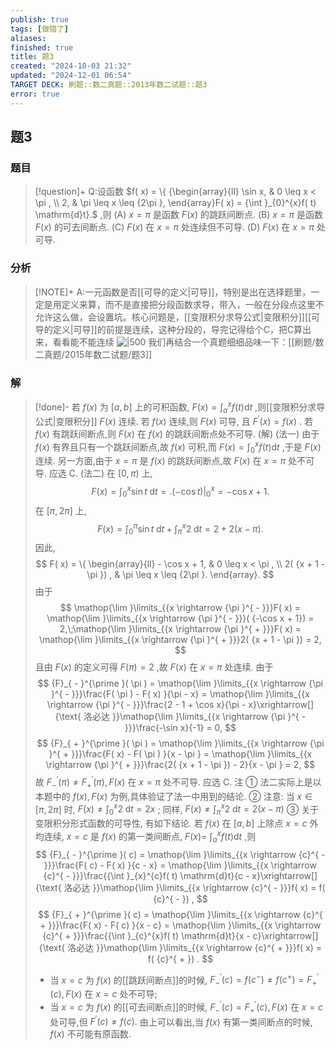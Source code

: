 ```yaml
---
publish: true
tags: [做错了]
aliases: 
finished: true
title: 题3
created: "2024-10-03 21:32"
updated: "2024-12-01 06:54"
TARGET DECK: 刷题::数二真题::2013年数二试题::题3
error: true
---
```

## 题3
### 题目
> [!question]+
> Q:设函数 $f( x)  = \{  {\begin{array}{ll} \sin x, & 0 \leq  x < \pi , \\  2, & \pi  \leq  x \leq  {2\pi }, \end{array}F( x)  = {\int }_{0}^{x}f( t) \mathrm{d}t}.$ ,则 
> (A) $x = \pi$ 是函数 $F( x)$ 的跳跃间断点. 
> (B) $x = \pi$ 是函数 $F( x)$ 的可去间断点.
> (C) $F( x)$ 在 $x = \pi$ 处连续但不可导. 
> (D) $F( x)$ 在 $x = \pi$ 处可导.
### 分析
> [!NOTE]+
> A:一元函数是否[[可导的定义|可导]]，特别是出在选择题里，一定是用定义来算，而不是直接把分段函数求导，带入，一般在分段点这里不允许这么做，会设置坑。核心问题是，[[变限积分求导公式|变限积分]][[可导的定义|可导]]的前提是连续，这种分段的，导完记得给个C，把C算出来，看看能不能连续
> ![|500](https://img.hwenyi.live/202411092213757.webp)
> 我们再结合一个真题细细品味一下：[[刷题/数二真题/2015年数二试题/题3]]
### 解
> [!done]-
> 若 $f( x)$ 为 $\lbrack  {a,b}\rbrack$ 上的可积函数, $F( x)  = {\int }_{a}^{x}f( t) \mathrm{d}t$ ,则[[变限积分求导公式|变限积分]] $F( x)$ 连续. 若 $f( x)$ 连续,则 $F( x)$ 可导, 且 ${F}^{\prime }( x)  = f( x)$ . 若 $f( x)$ 有跳跃间断点,则 $F( x)$ 在 $f( x)$ 的跳跃间断点处不可导.
> (解) (法一) 由于 $f( x)$ 有界且只有一个跳跃间断点,故 $f( x)$ 可积,而 $F( x)  = {\int }_{0}^{x}f( t) \mathrm{d}t$ ,于是 $F( x)$ 连续. 另一方面,由于 $x = \pi$ 是 $f( x)$ 的跳跃间断点,故 $F( x)$ 在 $x = \pi$ 处不可导. 应选 C.
> (法二) 在 $\lbrack 0,\pi )$ 上,
> $$
> F( x)  = {\int }_{0}^{x}\sin t\mathrm{\;d}t = {. ( -\cos t) | }_{0}^{x} =  - \cos x + 1.
> $$
> 在 $\lbrack  {\pi ,{2\pi }}\rbrack$ 上, 
> $$
> F( x)  = {\int }_{0}^{\pi }\sin t\mathrm{\;d}t + {\int }_{\pi }^{x}2\mathrm{\;d}t = 2 + 2( {x - \pi }) .
> $$
> 因此,
> $$
> F( x)  = \{  \begin{array}{ll}  - \cos x + 1, & 0 \leq  x < \pi , \\  2( {x + 1 - \pi }) , & \pi  \leq  x \leq  {2\pi }. \end{array}.
> $$
> 由于
> $$
> \mathop{\lim }\limits_{{x \rightarrow  {\pi }^{ - }}}F( x)  = \mathop{\lim }\limits_{{x \rightarrow  {\pi }^{ - }}}( {-\cos x + 1})  = 2,\;\mathop{\lim }\limits_{{x \rightarrow  {\pi }^{ + }}}F( x)  = \mathop{\lim }\limits_{{x \rightarrow  {\pi }^{ + }}}2( {x + 1 - \pi })  = 2,
> $$
> 且由 $F( x)$ 的定义可得 $F( \pi )  = 2$ ,故 $F( x)$ 在 $x = \pi$ 处连续.
> 由于
> $$
> {F}_{ - }^{\prime }( \pi )  = \mathop{\lim }\limits_{{x \rightarrow  {\pi }^{ - }}}\frac{F( \pi )  - F( x) }{\pi  - x} = \mathop{\lim }\limits_{{x \rightarrow  {\pi }^{ - }}}\frac{2 - 1 + \cos x}{\pi  - x}\xrightarrow[]{\text{ 洛必达 }}\mathop{\lim }\limits_{{x \rightarrow  {\pi }^{ - }}}\frac{-\sin x}{-1} = 0,
> $$
> $$
> {F}_{ + }^{\prime }( \pi )  = \mathop{\lim }\limits_{{x \rightarrow  {\pi }^{ + }}}\frac{F( x)  - F( \pi ) }{x - \pi } = \mathop{\lim }\limits_{{x \rightarrow  {\pi }^{ + }}}\frac{2( {x + 1 - \pi })  - 2}{x - \pi } = 2,
> $$
> 故 ${F}_{ - }^{\prime }( \pi )  \neq  {F}_{ + }^{\prime }( \pi ) ,F( x)$ 在 $x = \pi$ 处不可导. 应选 C.
> 注 ① 法二实际上是以本题中的 $f( x) ,F( x)$ 为例,具体验证了法一中用到的结论.
> ② 注意: 当 $x \in  \lbrack  {\pi ,{2\pi }}\rbrack$ 时, $F( x)  \neq  {\int }_{0}^{x}2\mathrm{\;d}t = {2x}$ ; 同样, $F( x)  \neq  {\int }_{\pi }^{x}2\mathrm{\;d}t = 2( {x - \pi })$ 
> ③ 关于变限积分形式函数的可导性, 有如下结论.
> 若 $f( x)$ 在 $\lbrack  {a,b}\rbrack$ 上除点 $x = c$ 外均连续, $x = c$ 是 $f( x)$ 的第一类间断点, $F( x)  =$ ${\int }_{a}^{x}f( t) \mathrm{d}t$ ,则
> $$
> {F}_{ - }^{\prime }( c)  = \mathop{\lim }\limits_{{x \rightarrow  {c}^{ - }}}\frac{F( c)  - F( x) }{c - x} = \mathop{\lim }\limits_{{x \rightarrow  {c}^{ - }}}\frac{{\int }_{x}^{c}f( t) \mathrm{d}t}{c - x}\xrightarrow[]{\text{ 洛必达 }}\mathop{\lim }\limits_{{x \rightarrow  {c}^{ - }}}f( x)  = f( {c}^{ - }) ,
> $$
> $$
> {F}_{ + }^{\prime }( c)  = \mathop{\lim }\limits_{{x \rightarrow  {c}^{ + }}}\frac{F( x)  - F( c) }{x - c} = \mathop{\lim }\limits_{{x \rightarrow  {c}^{ + }}}\frac{{\int }_{c}^{x}f( t) \mathrm{d}t}{x - c}\xrightarrow[]{\text{ 洛必达 }}\mathop{\lim }\limits_{{x \rightarrow  {c}^{ + }}}f( x)  = f( {c}^{ + }) .
> $$
> - 当 $x = c$ 为 $f( x)$ 的[[跳跃间断点]]的时候, ${F}_{ - }^{\prime }( c)  = f( {c}^{ - })  \neq  f( {c}^{ + })  = {F}_{ + }^{\prime }( c) ,F( x)$ 在 $x = c$ 处不可导;
> - 当 $x = c$ 为 $f( x)$ 的[[可去间断点]]的时候, ${F}_{ - }^{\prime }( c)  = {F}_{ + }^{\prime }( c) ,F( x)$ 在 $x = c$ 处可导,但 ${F}^{\prime }( c)  \neq  f( c) .$
> 由上可以看出,当 $f( x)$ 有第一类间断点的时候, $f( x)$ 不可能有原函数.